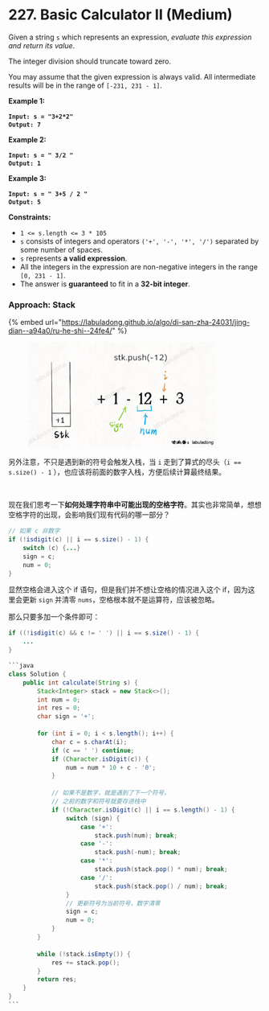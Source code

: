 # 227. Basic Calculator II (Medium)

Given a string `s` which represents an expression, _evaluate this expression and return its value_.&#x20;

The integer division should truncate toward zero.

You may assume that the given expression is always valid. All intermediate results will be in the range of `[-231, 231 - 1]`.

**Example 1:**

<pre><code><strong>Input: s = "3+2*2"
</strong><strong>Output: 7
</strong></code></pre>

**Example 2:**

<pre><code><strong>Input: s = " 3/2 "
</strong><strong>Output: 1
</strong></code></pre>

**Example 3:**

<pre><code><strong>Input: s = " 3+5 / 2 "
</strong><strong>Output: 5
</strong></code></pre>

**Constraints:**

* `1 <= s.length <= 3 * 105`
* `s` consists of integers and operators `('+', '-', '*', '/')` separated by some number of spaces.
* `s` represents **a valid expression**.
* All the integers in the expression are non-negative integers in the range `[0, 231 - 1]`.
* The answer is **guaranteed** to fit in a **32-bit integer**.

### Approach: Stack

{% embed url="https://labuladong.github.io/algo/di-san-zha-24031/jing-dian--a94a0/ru-he-shi--24fe4/" %}

<figure><img src="../../../.gitbook/assets/image (6).png" alt="" width="375"><figcaption></figcaption></figure>

另外注意，不只是遇到新的符号会触发入栈，当 `i` 走到了算式的尽头（`i == s.size() - 1` ），也应该将前面的数字入栈，方便后续计算最终结果。

<figure><img src="https://labuladong.github.io/algo/images/calculator/2.jpg" alt="" width="375"><figcaption></figcaption></figure>

现在我们思考一下**如何处理字符串中可能出现的空格字符**。其实也非常简单，想想空格字符的出现，会影响我们现有代码的哪一部分？

```java
// 如果 c 非数字
if (!isdigit(c) || i == s.size() - 1) {
    switch (c) {...}
    sign = c;
    num = 0;
}
```

显然空格会进入这个 if 语句，但是我们并不想让空格的情况进入这个 if，因为这里会更新 `sign` 并清零 `nums`，空格根本就不是运算符，应该被忽略。

那么只要多加一个条件即可：

```java
if ((!isdigit(c) && c != ' ') || i == s.size() - 1) {
    ...
}
```

````java
```java
class Solution {
    public int calculate(String s) {
        Stack<Integer> stack = new Stack<>();
        int num = 0;
        int res = 0;
        char sign = '+';

        for (int i = 0; i < s.length(); i++) {
            char c = s.charAt(i);
            if (c == ' ') continue;
            if (Character.isDigit(c)) {
                num = num * 10 + c - '0';
            } 

            // 如果不是数字，就是遇到了下一个符号，
            // 之前的数字和符号就要存进栈中
            if (!Character.isDigit(c) || i == s.length() - 1) {
                switch (sign) {
                    case '+':
                        stack.push(num); break;
                    case '-':
                        stack.push(-num); break;
                    case '*':
                        stack.push(stack.pop() * num); break;
                    case '/':
                        stack.push(stack.pop() / num); break;
                }
                // 更新符号为当前符号，数字清零
                sign = c;
                num = 0;
            }
        }

        while (!stack.isEmpty()) {
            res += stack.pop();
        }
        return res;
    }
}
```
````
